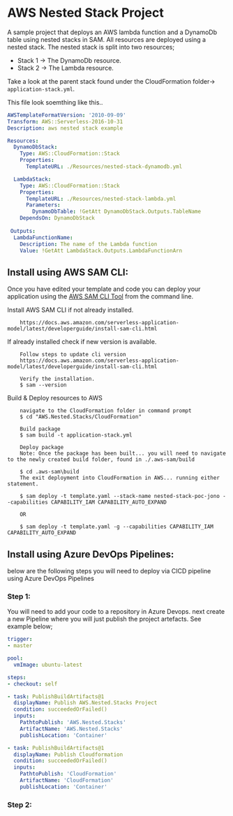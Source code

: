 # AWS Nested Stack Project

A sample project that deploys an AWS lambda function and a DynamoDb table using nested stacks in SAM.
All resources are deployed using a nested stack. The nested stack is split into two resources;
- Stack 1 -> The DynamoDb resource.
- Stack 2 -> The Lambda resource.

Take a look at the parent stack found under the CloudFormation folder-> `application-stack.yml`.

This file look soemthing like this..

```yaml
AWSTemplateFormatVersion: '2010-09-09'
Transform: AWS::Serverless-2016-10-31
Description: aws nested stack example

Resources:
  DynamoDbStack:
    Type: AWS::CloudFormation::Stack
    Properties:
      TemplateURL: ./Resources/nested-stack-dynamodb.yml

  LambdaStack:
    Type: AWS::CloudFormation::Stack
    Properties:
      TemplateURL: ./Resources/nested-stack-lambda.yml
      Parameters:
        DynamoDbTable: !GetAtt DynamoDbStack.Outputs.TableName
    DependsOn: DynamoDbStack
    
 Outputs:
  LambdaFunctionName:
    Description: The name of the Lambda function
    Value: !GetAtt LambdaStack.Outputs.LambdaFunctionArn
``` 

## Install using AWS SAM CLI:

Once you have edited your template and code you can deploy your application using the [AWS SAM CLI Tool](https://docs.aws.amazon.com/serverless-application-model/latest/developerguide/serverless-sam-cli-command-reference.html) from the command line.

Install AWS SAM CLI if not already installed.
```
    https://docs.aws.amazon.com/serverless-application-model/latest/developerguide/install-sam-cli.html
```

If already installed check if new version is available.
```
    Follow steps to update cli version
    https://docs.aws.amazon.com/serverless-application-model/latest/developerguide/install-sam-cli.html

    Verify the installation.
    $ sam --version
```

Build & Deploy resources to AWS
```
    navigate to the CloudFormation folder in command prompt
    $ cd "AWS.Nested.Stacks/CloudFormation"

    Build package
    $ sam build -t application-stack.yml

    Deploy package
    Note: Once the package has been built... you will need to navigate to the newly created build folder, found in ./.aws-sam/build

    $ cd .aws-sam\build
    The exit deployment into CloudFormation in AWS... running either statement.

    $ sam deploy -t template.yaml --stack-name nested-stack-poc-jono --capabilities CAPABILITY_IAM CAPABILITY_AUTO_EXPAND

    OR 

    $ sam deploy -t template.yaml -g --capabilities CAPABILITY_IAM CAPABILITY_AUTO_EXPAND
```

## Install using Azure DevOps Pipelines:

below are the following steps you will need to deploy via CICD pipeline using Azure DevOps Pipelines

### Step 1:

You will need to add your code to a repository in Azure Devops. next create a new Pipeline where you will just publish the project artefacts.
See example below;

```yaml
trigger:
- master

pool:
  vmImage: ubuntu-latest

steps:
- checkout: self

- task: PublishBuildArtifacts@1
  displayName: Publish AWS.Nested.Stacks Project
  condition: succeededOrFailed()
  inputs:
    PathtoPublish: 'AWS.Nested.Stacks'
    ArtifactName: 'AWS.Nested.Stacks'
    publishLocation: 'Container'

- task: PublishBuildArtifacts@1
  displayName: Publish Cloudformation
  condition: succeededOrFailed()
  inputs:
    PathtoPublish: 'CloudFormation'
    ArtifactName: 'CloudFormation'
    publishLocation: 'Container'
```

### Step 2:



